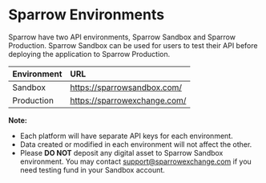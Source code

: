 #  Sparrow Environments

Sparrow have two API environments, Sparrow Sandbox and Sparrow Production. Sparrow Sandbox can be used for users to test their API before deploying the application to Sparrow Production. 

|Environment| URL
|:----------- | :------- 
|Sandbox| https://sparrowsandbox.com/ 
|Production| https://sparrowexchange.com/ 


**Note:**

- Each platform will have separate API keys for each environment.
- Data created or modified in each environment will not affect the other. 
- Please **DO NOT** deposit any digital asset to Sparrow Sandbox environment. You may contact support@sparrowexchange.com if you need testing fund in your Sandbox account. 
